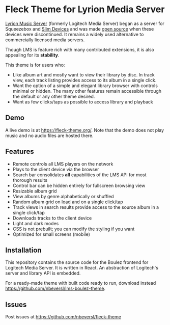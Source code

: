 # Fleck Theme for Lyrion Media Server

[Lyrion Music Server](https://lyrion.org/) (formerly Logitech Media Server) began as a server for Squeezebox and [Slim Devices](https://en.wikipedia.org/wiki/Squeezebox_(network_music_player)) and was made [open source](https://github.com/LMS-Community) when these devices were discontinued. It remains a widely used alternative to commercially licensed media servers.

Though LMS is feature rich with many contributed extensions, it is also appealing for its **stability**.

This theme is for users who:

- Like album art and mostly want to view their library by disc. In track view, each track listing provides access to its album in a single click.
- Want the option of a simple and elegant library browser with controls minimal or hidden. The many other features remain accessible through the default or any other theme desired.
- Want as few clicks/taps as possible to access library and playback

## Demo

A live demo is at https://fleck-theme.org/. Note that the demo does not play music and no audio files are hosted there.

## Features

- Remote controls all LMS players on the network
- Plays to the client device via the browser
- Search bar consolidates **all** capabilities of the LMS API for most thorough results
- Control bar can be hidden entirely for fullscreen browsing view
- Resizable album grid
- View albums by genre alphabetically or shuffled
- Random album grid on load and on a single click/tap
- Track views in search results provide access to the source album in a single click/tap
- Downloads tracks to the client device
- Light and dark modes
- CSS is not prebuilt; you can modify the styling if you want
- Optimized for small screens (mobile)

## Installation

This repository contains the source code for the Boulez frontend for Logitech Media Server. It is written in React. An abstraction of Logitech's server and library API is embedded.

For a ready-made theme with built code ready to run, download instead https://github.com/nbeversl/lms-boulez-theme.

## Issues

Post issues at https://github.com/nbeversl/fleck-theme 
